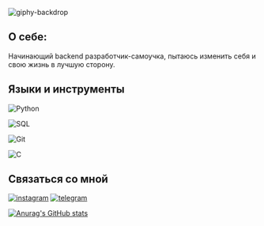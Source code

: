 ![giphy-backdrop](https://github.com/Agnevsky/AgnevskyIlya/assets/127847317/07b37373-37c9-4415-9ad1-6c80f9cdb00f)


## О себе:
 Начинающий backend разработчик-самоучка, пытаюсь изменить себя и свою жизнь в лучшую сторону.

## Языки и инструменты
![Python](https://img.shields.io/badge/PYTHON-green)

![SQL](https://img.shields.io/badge/SQL-blue)

![Git](https://img.shields.io/badge/GIT-black)

![C](https://img.shields.io/badge/C-orange)

## Связаться со мной
[![instagram](https://img.shields.io/badge/instagram-purple)](https://instagram.com/i.agnevsky?igshid=NzZlODBkYWE4Ng==)
[![telegram](https://img.shields.io/badge/telegram-purple)](https://t.me/Agnevsky21)


[![Anurag's GitHub stats](https://github-readme-stats.vercel.app/api?username=AGnevsky)](https://github.com/anuraghazra/github-readme-stats)